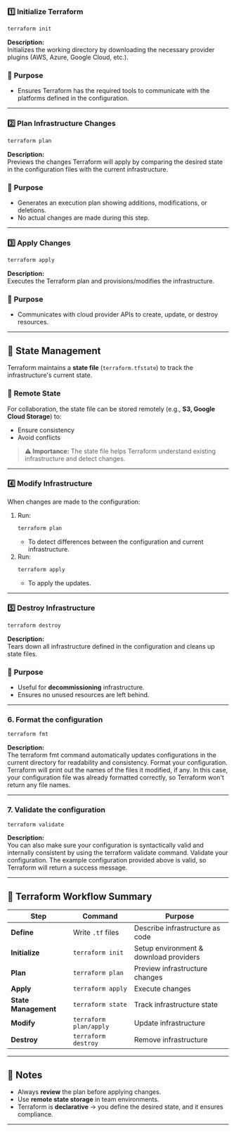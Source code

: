 ### 1️⃣ **Initialize Terraform**
```bash
terraform init
```
**Description:**  
Initializes the working directory by downloading the necessary provider plugins (AWS, Azure, Google Cloud, etc.).  

### 🔹 **Purpose**
- Ensures Terraform has the required tools to communicate with the platforms defined in the configuration.

---

### 2️⃣ **Plan Infrastructure Changes**
```bash
terraform plan
```
**Description:**  
Previews the changes Terraform will apply by comparing the desired state in the configuration files with the current infrastructure.  

### 🔹 **Purpose**
- Generates an execution plan showing additions, modifications, or deletions.
- No actual changes are made during this step.

---

### 3️⃣ **Apply Changes**
```bash
terraform apply
```
**Description:**  
Executes the Terraform plan and provisions/modifies the infrastructure.  

### 🔹 **Purpose**
- Communicates with cloud provider APIs to create, update, or destroy resources.

---

## **📜 State Management**
Terraform maintains a **state file** (`terraform.tfstate`) to track the infrastructure's current state.

### 🔹 **Remote State**
For collaboration, the state file can be stored remotely (e.g., **S3, Google Cloud Storage**) to:
- Ensure consistency
- Avoid conflicts  

> **⚠️ Importance:** The state file helps Terraform understand existing infrastructure and detect changes.

---

### 4️⃣ **Modify Infrastructure**
When changes are made to the configuration:
1. Run:
   ```bash
   terraform plan
   ```
   - To detect differences between the configuration and current infrastructure.
2. Run:
   ```bash
   terraform apply
   ```
   - To apply the updates.

---

### 5️⃣ **Destroy Infrastructure**
```bash
terraform destroy
```
**Description:**  
Tears down all infrastructure defined in the configuration and cleans up state files.

### 🔹 **Purpose**
- Useful for **decommissioning** infrastructure.
- Ensures no unused resources are left behind.

---

### 6. **Format the configuration**
```bash
terraform fmt
```
**Description:**  
The terraform fmt command automatically updates configurations in the current directory for readability and consistency. Format your configuration. Terraform will print out the names of the files it modified, if any. In this case, your configuration file was already formatted correctly, so Terraform won't return any file names.

---

### 7. **Validate the configuration**
```bash
terraform validate
```
**Description:**  
You can also make sure your configuration is syntactically valid and internally consistent by using the terraform validate command. Validate your configuration. The example configuration provided above is valid, so Terraform will return a success message.

---

## **🔄 Terraform Workflow Summary**
| Step        | Command                | Purpose |
|------------|----------------------|---------|
| **Define** | Write `.tf` files | Describe infrastructure as code |
| **Initialize** | `terraform init` | Setup environment & download providers |
| **Plan** | `terraform plan` | Preview infrastructure changes |
| **Apply** | `terraform apply` | Execute changes |
| **State Management** | `terraform state` | Track infrastructure state |
| **Modify** | `terraform plan/apply` | Update infrastructure |
| **Destroy** | `terraform destroy` | Remove infrastructure |

---

## **📌 Notes**
- Always **review** the plan before applying changes.
- Use **remote state storage** in team environments.
- Terraform is **declarative** → you define the desired state, and it ensures compliance.

---
